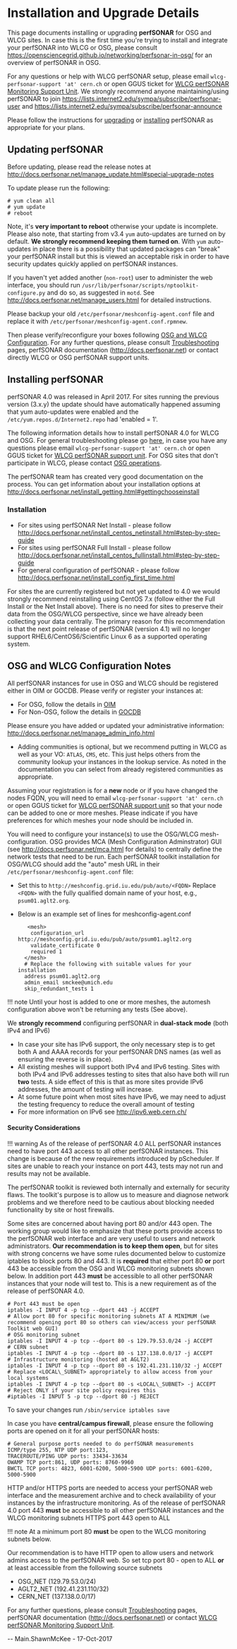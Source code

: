 <span class="twiki-macro LINKCSS"></span>

<span class="twiki-macro SPACEOUT">Installation and Upgrade Details</span>
==========================================================================


<span class="twiki-macro STARTINCLUDE"></span>

This page documents installing or upgrading **perfSONAR** for OSG and WLCG sites. In case this is the first time you're trying to install and integrate your perfSONAR into WLCG or OSG, please consult <https://opensciencegrid.github.io/networking/perfsonar-in-osg/> for an overview of perfSONAR in OSG.

For any questions or help with WLCG perfSONAR setup, please email `wlcg-perfsonar-support 'at' cern.ch` or open GGUS ticket for [WLCG perfSONAR Monitoring Support Unit](https://wiki.egi.eu/wiki/GGUS:WLCG_perfSONAR_FAQ). We strongly recommend anyone maintaining/using perfSONAR to join <https://lists.internet2.edu/sympa/subscribe/perfsonar-user> and <https://lists.internet2.edu/sympa/subscribe/perfsonar-announce>

Please follow the instructions for [upgrading](#UpgradeGuide) or [installing](#InstallingperfSONAR) perfSONAR as appropriate for your plans.

Updating perfSONAR
-------------------

Before updating, please read the release notes at <http://docs.perfsonar.net/manage_update.html#special-upgrade-notes>

To update please run the following:

    # yum clean all
    # yum update
    # reboot

Note, it's **very important to reboot** otherwise your update is incomplete. Please also note, that starting from v3.4 `yum` auto-updates are turned on by default. **We strongly recommend keeping them turned on**. With `yum` auto-updates in place there is a possibility that updated packages can "break" your perfSONAR install but this is viewed an acceptable risk in order to have security updates quickly applied on perfSONAR instances.

If you haven't yet added another (`non-root`) user to administer the web interface, you should run `/usr/lib/perfsonar/scripts/nptoolkit-configure.py` and do so, as suggested in `motd`. See <http://docs.perfsonar.net/manage_users.html> for detailed instructions.

Please backup your old `/etc/perfsonar/meshconfig-agent.conf` file and replace it with `/etc/perfsonar/meshconfig-agent.conf.rpmnew`.

Then please verify/reconfigure your boxes following [OSG and WLCG Configuration](#ConfigPS). For any further questions, please consult [Troubleshooting](https://twiki.opensciencegrid.org/bin/view/Documentation/TroubleFAQPS) pages, perfSONAR documentation (<http://docs.perfsonar.net>) or contact directly WLCG or OSG perfSONAR support units.

Installing perfSONAR
--------------------

perfSONAR 4.0 was released in April 2017. For sites running the previous version (3.x.y) the update should have automatically happened assuming that yum auto-updates were enabled and the `/etc/yum.repos.d/Internet2.repo` had 'enabled = 1'.

The following information details how to install perfSONAR 4.0 for WLCG and OSG. For general troubleshooting please go [here](https://twiki.opensciencegrid.org/bin/view/Documentation/TroubleFAQPS), in case you have any questions please email `wlcg-perfsonar-support 'at' cern.ch` or open GGUS ticket for [WLCG perfSONAR support unit](https://wiki.egi.eu/wiki/GGUS:WLCG_perfSONAR_FAQ). For OSG sites that don't participate in WLCG, please contact [OSG operations](https://twiki.opensciencegrid.org/bin/view/Operations/WebHome).

The perfSONAR team has created very good documentation on the process. You can get information about your installation options at <http://docs.perfsonar.net/install_getting.html#gettingchooseinstall>

### Installation

-   For sites using perfSONAR Net Install - please follow <http://docs.perfsonar.net/install_centos_netinstall.html#step-by-step-guide>
-   For sites using perfSONAR Full Install - please follow <http://docs.perfsonar.net/install_centos_fullinstall.html#step-by-step-guide>
-   For general configuration of perfSONAR - please follow <http://docs.perfsonar.net/install_config_first_time.html>

For sites the are currently registered but not yet updated to 4.0 we would strongly recommend reinstalling using CentOS 7.x (follow either the Full Install or the Net Install above). There is no need for sites to preserve their data from the OSG/WLCG perspective, since we have already been collecting your data centrally. The primary reason for this recommendation is that the next point release of perfSONAR (version 4.1) will no longer support RHEL6/CentOS6/Scientific Linux 6 as a supported operating system.

OSG and WLCG Configuration Notes
--------------------------------

All perfSONAR instances for use in OSG and WLCG should be registered either in OIM or GOCDB. Please verify or register your instances at:

-   For OSG, follow the details in [OIM](register-ps-in-oim)
-   For Non-OSG, follow the details in [GOCDB](register-ps-in-gocdb)

Please ensure you have added or updated your administrative information: <http://docs.perfsonar.net/manage_admin_info.html>

-   Adding communities is optional, but we recommend putting in WLCG as well as your VO: `ATLAS`, `CMS`, etc. This just helps others from the community lookup your instances in the lookup service. As noted in the documentation you can select from already registered communities as appropriate.

Assuming your registration is for a **new** node or if you have changed the nodes FQDN, you will need to email `wlcg-perfsonar-support 'at' cern.ch` or open GGUS ticket for [WLCG perfSONAR support unit](https://wiki.egi.eu/wiki/GGUS:WLCG_perfSONAR_FAQ) so that your node can be added to one or more meshes. Please indicate if you have preferences for which meshes your node should be included in.

You will need to configure your instance(s) to use the OSG/WLCG mesh-configuration. OSG provides MCA (Mesh Configuration Adminstrator) GUI (see <http://docs.perfsonar.net/mca.html> for details) to centrally define the network tests that need to be run. Each perfSONAR toolkit installation for OSG/WLCG should add the "auto" mesh URL in their `/etc/perfsonar/meshconfig-agent.conf` file:

-   Set this to `http://meshconfig.grid.iu.edu/pub/auto/<FQDN>` Replace `<FQDN>` with the fully qualified domain name of your host, e.g., `psum01.aglt2.org`.
-   Below is an example set of lines for meshconfig-agent.conf

    ```
       <mesh> 
        configuration_url http://meshconfig.grid.iu.edu/pub/auto/psum01.aglt2.org
        validate_certificate 0 
        required 1 
      </mesh> 	
      # Replace the following with suitable values for your installation 
      address psum01.aglt2.org 
      admin_email smckee@umich.edu 
      skip_redundant_tests 1 
    ```

!!! note
	Until your host is added to one or more meshes, the automesh configuration above won't be returning any tests (See above).

We **strongly recommend** configuring perfSONAR in **dual-stack mode** (both IPv4 and IPv6)

-   In case your site has IPv6 support, the only necessary step is to get both A and AAAA records for your perfSONAR DNS names (as well as ensuring the reverse is in place).
-   All existing meshes will support both IPv4 and IPv6 testing. Sites with both IPv4 and IPv6 addresses testing to sites that also have both will run **two** tests. A side effect of this is that as more sites provide IPv6 addresses, the amount of testing will increase.
-   At some future point when most sites have IPv6, we may need to adjust the testing frequency to reduce the overall amount of testing
-   For more information on IPv6 see <http://ipv6.web.cern.ch/>

#### Security Considerations

!!! warning 
	As of the release of perfSONAR 4.0 ALL perfSONAR instances need to have port 443 access to all other perfSONAR instances. This change is because of the new requirements introduced by pScheduler. If sites are unable to reach your instance on port 443, tests may not run and results may not be available.

The perfSONAR toolkit is reviewed both internally and externally for security flaws. The toolkit's purpose is to allow us to measure and diagnose network problems and we therefore need to be cautious about blocking needed functionality by site or host firewalls.

Some sites are concerned about having port 80 and/or 443 open. The working group would like to emphasize that these ports provide access to the perfSONAR web interface and are very useful to users and network administrators. **Our recommendation is to keep them open**, but for sites with strong concerns we have some rules documented below to customize iptables to block ports 80 and 443. It is **required** that either port 80 **or** port 443 be accessible from the OSG and WLCG monitoring subnets shown below. In addition port 443 **must** be accessible to all other perfSONAR instances that your node will test to. This is a new requirement as of the release of perfSONAR 4.0. 

    # Port 443 must be open 
    iptables -I INPUT 4 -p tcp --dport 443 -j ACCEPT
    # Allow port 80 for specific monitoring subnets AT A MINIMUM (we recommend opening port 80 so others can view/access your perfSONAR Toolkit web GUI) 
    # OSG monitoring subnet 
    iptables -I INPUT 4 -p tcp --dport 80 -s 129.79.53.0/24 -j ACCEPT 
    # CERN subnet 
    iptables -I INPUT 4 -p tcp --dport 80 -s 137.138.0.0/17 -j ACCEPT 
    # Infrastructure monitoring (hosted at AGLT2) 
    iptables -I INPUT 4 -p tcp --dport 80 -s 192.41.231.110/32 -j ACCEPT 
    # Replace <LOCAL\_SUBNET> appropriately to allow access from your local systems 
    iptables -I INPUT 4 -p tcp --dport 80 -s <LOCAL\_SUBNET> -j ACCEPT 
    # Reject ONLY if your site policy requires this 
    #iptables -I INPUT 5 -p tcp --dport 80 -j REJECT


To save your changes run `/sbin/service iptables save` 


In case you have **central/campus firewall**, please ensure the following ports are opened on it for all your perfSONAR hosts: 

    # General purpose ports needed to do perfSONAR measurements 
    ICMP/type 255, NTP UDP port:123, 
    TRACEROUTE/PING UDP ports: 33434-33634 
    OWAMP TCP port:861, UDP ports: 8760-9960 
    BWCTL TCP ports: 4823, 6001-6200, 5000-5900 UDP ports: 6001-6200, 5000-5900


HTTP and/or HTTPS ports are needed to access your perfSONAR web interface and the measurement archive and to check 
availability of your instances by the infrastructure monitoring. As of the release of perfSONAR 4.0 port 443 **must** 
be accessible to all other perfSONAR instances and the WLCG monitoring subnets HTTPS port 443 open to ALL 

!!! note 
	At a minimum port 80 **must** be open to the WLCG monitoring subnets below. 

Our recommendation is to have HTTP open to allow users and network admins access to the perfSONAR web. 
So set tcp port 80 - open to ALL **or** at least accessible from the following source subnets 

-   OSG\_NET (129.79.53.0/24)
-   AGLT2\_NET (192.41.231.110/32)
-   CERN\_NET (137.138.0.0/17) 

For any further questions, please consult [Troubleshooting](https://twiki.opensciencegrid.org/bin/view/Documentation/TroubleFAQPS) pages, perfSONAR documentation (<http://docs.perfsonar.net>) or contact [WLCG perfSONAR Monitoring Support Unit](https://wiki.egi.eu/wiki/GGUS:WLCG_perfSONAR_FAQ).

<span class="twiki-macro STOPINCLUDE"></span>

<span class="twiki-macro BOTTOMMATTER"></span>

-- Main.ShawnMcKee - 17-Oct-2017
